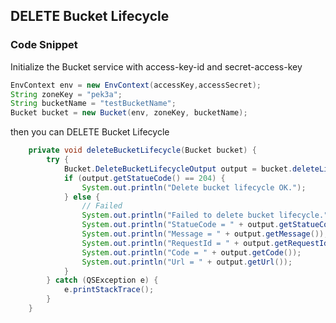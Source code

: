 ## DELETE Bucket Lifecycle

### Code Snippet

Initialize the Bucket service with access-key-id and secret-access-key

```java
EnvContext env = new EnvContext(accessKey,accessSecret);
String zoneKey = "pek3a";
String bucketName = "testBucketName";
Bucket bucket = new Bucket(env, zoneKey, bucketName);

```

then you can DELETE Bucket Lifecycle

```java
    private void deleteBucketLifecycle(Bucket bucket) {
        try {
            Bucket.DeleteBucketLifecycleOutput output = bucket.deleteLifecycle();
            if (output.getStatueCode() == 204) {
                System.out.println("Delete bucket lifecycle OK.");
            } else {
                // Failed
                System.out.println("Failed to delete bucket lifecycle.");
                System.out.println("StatueCode = " + output.getStatueCode());
                System.out.println("Message = " + output.getMessage());
                System.out.println("RequestId = " + output.getRequestId());
                System.out.println("Code = " + output.getCode());
                System.out.println("Url = " + output.getUrl());
            }
        } catch (QSException e) {
            e.printStackTrace();
        }
    }
```
